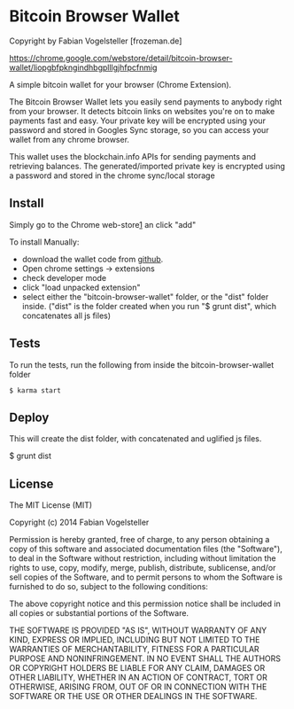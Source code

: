 Bitcoin Browser Wallet
======================
Copyright by Fabian Vogelsteller [frozeman.de]

https://chrome.google.com/webstore/detail/bitcoin-browser-wallet/liopgbfpkngindhbgplllgjhfpcfnmig

A simple bitcoin wallet for your browser (Chrome Extension).

The Bitcoin Browser Wallet lets you easily send payments to anybody right from your browser. It detects bitcoin links on websites you're on to make payments fast and easy.
Your private key will be encrypted using your password and stored in Googles Sync storage, so you can access your wallet from any chrome browser.

This wallet uses the blockchain.info APIs for sending payments and retrieving balances.
The generated/imported private key is encrypted using a password and stored in the chrome sync/local storage


Install
-------

Simply go to the Chrome web-store[1] an click "add" 

 [1]: https://chrome.google.com/webstore/detail/bitcoin-browser-wallet/liopgbfpkngindhbgplllgjhfpcfnmig

To install Manually:

*   download the wallet code from [github][2].
*   Open chrome settings -> extensions
*   check developer mode
*   click "load unpacked extension"
*   select either the "bitcoin-browser-wallet" folder, or the "dist" folder inside. ("dist" is the folder created when you run "$ grunt dist", which concatenates all js files)

 [2]: http://github.com/frozeman/bitcoin-browser-wallet

Tests
-----

To run the tests, run the following from inside the bitcoin-browser-wallet folder

    $ karma start


Deploy
------

This will create the dist folder, with concatenated and uglified js files.

$ grunt dist



License
-------

The MIT License (MIT)

Copyright (c) 2014 Fabian Vogelsteller

Permission is hereby granted, free of charge, to any person obtaining a copy
of this software and associated documentation files (the "Software"), to deal
in the Software without restriction, including without limitation the rights
to use, copy, modify, merge, publish, distribute, sublicense, and/or sell
copies of the Software, and to permit persons to whom the Software is
furnished to do so, subject to the following conditions:

The above copyright notice and this permission notice shall be included in
all copies or substantial portions of the Software.

THE SOFTWARE IS PROVIDED "AS IS", WITHOUT WARRANTY OF ANY KIND, EXPRESS OR
IMPLIED, INCLUDING BUT NOT LIMITED TO THE WARRANTIES OF MERCHANTABILITY,
FITNESS FOR A PARTICULAR PURPOSE AND NONINFRINGEMENT. IN NO EVENT SHALL THE
AUTHORS OR COPYRIGHT HOLDERS BE LIABLE FOR ANY CLAIM, DAMAGES OR OTHER
LIABILITY, WHETHER IN AN ACTION OF CONTRACT, TORT OR OTHERWISE, ARISING FROM,
OUT OF OR IN CONNECTION WITH THE SOFTWARE OR THE USE OR OTHER DEALINGS IN
THE SOFTWARE.
